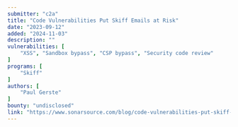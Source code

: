 ```yaml
---
submitter: "c2a"
title: "Code Vulnerabilities Put Skiff Emails at Risk"
date: "2023-09-12"
added: "2024-11-03"
description: ""
vulnerabilities: [
    "XSS", "Sandbox bypass", "CSP bypass", "Security code review"
]
programs: [
    "Skiff"
]
authors: [
    "Paul Gerste"
]
bounty: "undisclosed"
link: "https://www.sonarsource.com/blog/code-vulnerabilities-put-skiff-emails-at-risk/"
---
```




